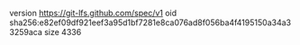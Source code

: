 version https://git-lfs.github.com/spec/v1
oid sha256:e82ef09df921eef3a95d1bf7281e8ca076ad8f056ba4f4195150a34a33259aca
size 4336
